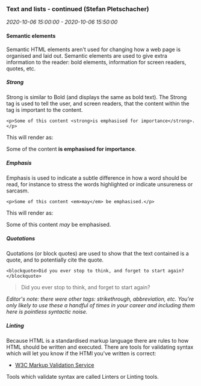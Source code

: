 ### Text and lists - continued (Stefan Pletschacher)

_2020-10-06 15:00:00 - 2020-10-06 15:50:00_

#### Semantic elements

Semantic HTML elements aren't used for changing how a web page is organised and laid out. Semantic elements are used to give extra information to the reader: bold elements, information for screen readers, quotes, etc.

##### Strong

Strong is similar to Bold (and displays the same as bold text). The Strong tag is used to tell the user, and screen readers, that the content within the tag is important to the content.

```
<p>Some of this content <strong>is emphasised for importance</strong>.</p>
```

This will render as:

Some of the content **is emphasised for importance**.

##### Emphasis

Emphasis is used to indicate a subtle difference in how a word should be read, for instance to stress the words highlighted or indicate unsureness or sarcasm.

```
<p>Some of this content <em>may</em> be emphasised.</p>
```

This will render as:

Some of this content _may_ be emphasised.

##### Quotations

Quotations (or block quotes) are used to show that the text contained is a quote, and to potentially cite the quote.

```
<blockquote>Did you ever stop to think, and forget to start again?</blockquote>
```

> Did you ever stop to think, and forget to start again?

_Editor's note: there were other tags: strikethrough, abbreviation, etc. You're only likely to use these a handful of times in your career and including them here is pointless syntactic noise._

##### Linting

Because HTML is a standardised markup language there are rules to how HTML should be written and executed. There are tools for validating syntax which will let you know if the HTMl you've written is correct:

* [W3C Markup Validation Service](http://validator.w3.org/#validate_by_input)

Tools which validate syntax are called Linters or Linting tools.
